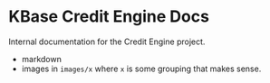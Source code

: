 # KBase Credit Engine Docs

Internal documentation for the Credit Engine project.

- markdown
- images in `images/x` where `x` is some grouping that makes sense.
